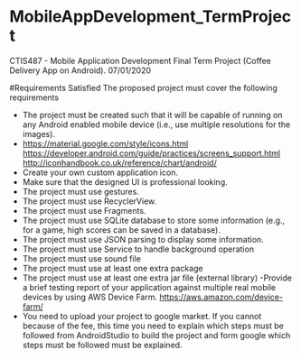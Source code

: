 # MobileAppDevelopment_TermProject
CTIS487 - Mobile Application Development Final Term Project (Coffee Delivery App on Android). 07/01/2020

#Requirements Satisfied
The proposed project must cover the following requirements
- The project must be created such that it will be capable of running on any Android enabled
mobile device (i.e., use multiple resolutions for the images).
- https://material.google.com/style/icons.html
https://developer.android.com/guide/practices/screens_support.html
http://iconhandbook.co.uk/reference/chart/android/
- Create your own custom application icon.
- Make sure that the designed UI is professional looking.
- The project must use gestures.
- The project must use RecyclerView.
- The project must use Fragments.
- The project must use SQLite database to store some information (e.g., for a game, high
scores can be saved in a database).
- The project must use JSON parsing to display some information.
- The project must use Service to handle background operation
- The project must use sound file
- The project must use at least one extra package
- The project must use at least one extra jar file (external library)
-Provide a brief testing report of your application against multiple real mobile devices by
using AWS Device Farm. https://aws.amazon.com/device-farm/
- You need to upload your project to google market. If you cannot because of the fee, this
time you need to explain which steps must be followed from AndroidStudio to build the
project and form google which steps must be followed must be explained.
